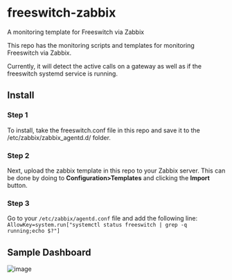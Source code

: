 # freeswitch-zabbix
A monitoring template for Freeswitch via Zabbix

This repo has the monitoring scripts and templates for monitoring Freeswitch via Zabbix.

Currently, it will detect the active calls on a gateway as well as if the freeswitch systemd service is running.

## Install
### Step 1
To install, take the freeswitch.conf file in this repo and save it to the /etc/zabbix/zabbix_agentd.d/ folder.

### Step 2
Next, upload the zabbix template in this repo to your Zabbix server. This can be done by doing to **Configuration>Templates** and clicking the **Import** button.

### Step 3
Go to your `/etc/zabbix/agentd.conf` file and add the following line: `AllowKey=system.run["systemctl status freeswitch | grep -q running;echo $?"]`

## Sample Dashboard
![image](https://github.com/tony1661/freeswitch-zabbix/assets/5287266/78e96d3c-4657-4b6a-9d06-2aec12b9a3fa)
